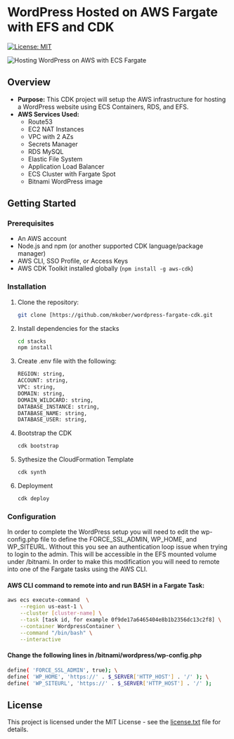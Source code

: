 # WordPress Hosted on AWS Fargate with EFS and CDK

[![License: MIT](https://img.shields.io/badge/License-MIT-yellow.svg)](LICENSE)

![Hosting WordPress on AWS with ECS Fargate](https://markkoberlein.com/wp-content/uploads/2024/03/Hosting-WordPress-AWS-ECS-Fargate-EFS-CDK.png)

## Overview
* **Purpose:** This CDK project will setup the AWS infrastructure for hosting a WordPress website using ECS Containers, RDS, and EFS.
* **AWS Services Used:** 
    - Route53
    - EC2 NAT Instances
    - VPC with 2 AZs
    - Secrets Manager
    - RDS MySQL
    - Elastic File System
    - Application Load Balancer
    - ECS Cluster with Fargate Spot
    - Bitnami WordPress image

## Getting Started

### Prerequisites
* An AWS account 
* Node.js and npm (or another supported CDK language/package manager)
* AWS CLI, SSO Profile, or Access Keys
* AWS CDK Toolkit installed globally (`npm install -g aws-cdk`)

### Installation

1. Clone the repository:
   ```bash
   git clone [https://github.com/mkober/wordpress-fargate-cdk.git
   ```
   
2. Install dependencies for the stacks
   ```bash
   cd stacks
   npm install
   ```
   
3. Create .env file with the following:
   ```bash
   REGION: string,
   ACCOUNT: string,
   VPC: string,
   DOMAIN: string,
   DOMAIN_WILDCARD: string,
   DATABASE_INSTANCE: string,
   DATABASE_NAME: string,
   DATABASE_USER: string,
   ```
3. Bootstrap the CDK
   ```bash
   cdk bootstrap
   ```
4. Sythesize the CloudFormation Template
   ```bash
   cdk synth
   ```
5. Deployment
   ```bash
   cdk deploy
   ```
   
### Configuration
In order to complete the WordPress setup you will need to edit the wp-config.php file to define the FORCE_SSL_ADMIN, WP_HOME, and WP_SITEURL. Without this you see an authentication loop issue when trying to login to the admin. This will be accessible in the EFS mounted volume under /bitnami. In order to make this modification you will need to remote into one of the Fargate tasks using the AWS CLI. 

#### AWS CLI command to remote into and run BASH in a Fargate Task:
```bash
aws ecs execute-command  \
    --region us-east-1 \
    --cluster [cluster-name] \
    --task [task id, for example 0f9de17a6465404e8b1b2356dc13c2f8] \
    --container WordpressContainer \
    --command "/bin/bash" \
    --interactive
```
#### Change the following lines in /bitnami/wordpress/wp-config.php 
```bash
define( 'FORCE_SSL_ADMIN', true); \
define( 'WP_HOME', 'https://' . $_SERVER['HTTP_HOST'] . '/' ); \
define( 'WP_SITEURL', 'https://' . $_SERVER['HTTP_HOST'] . '/' );
```

## License
This project is licensed under the MIT License - see the [license.txt](license.txt) file for details.
